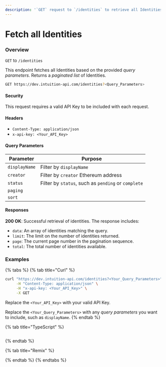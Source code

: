 ```yaml
---
description: '`GET` request to `/identities` to retrieve all Identities in a paginated list.'
---
```


# Fetch all Identities

### Overview

`GET` to `/identities`

This endpoint fetches all Identities based on the provided _query parameters_. Returns a _paginated list_ of Identities.

```bash
GET https://dev.intuition-api.com/identities?<Query_Parameters>
```

#### Security

This request requires a valid API Key to be included with each request.

#### Headers

* `Content-Type: application/json`
* `x-api-key: <Your_API_Key>`

#### Query Parameters

| Parameter     | Purpose                                             |
| ------------- | --------------------------------------------------- |
| `displayName` | Filter by `displayName`                             |
| `creator`     | Filter by `creator` Ethereum address                |
| `status`      | Filter by `status`, such as `pending` or `complete` |
| `paging`      |                                                     |
| `sort`        |                                                     |

#### Responses

**200 OK**: Successful retrieval of identities. The response includes:

* `data`: An array of identities matching the query.
* `limit`: The limit on the number of identities returned.
* `page`: The current page number in the pagination sequence.
* `total`: The total number of identities available.

### Examples

{% tabs %}
{% tab title="Curl" %}
```bash
curl "https://dev.intuition-api.com/identities?<Your_Query_Parameters>" \
     -H "Content-Type: application/json" \
     -H "x-api-key: <Your_API_Key>" \
     -X GET
```

Replace the `<Your_API_Key>` with your valid API Key.

Replace the `<Your_Query_Parameters>` with any _query parameters_ you want to include, such as `displayName`.
{% endtab %}

{% tab title="TypeScript" %}
```typescript
```
{% endtab %}

{% tab title="Remix" %}

{% endtab %}
{% endtabs %}
